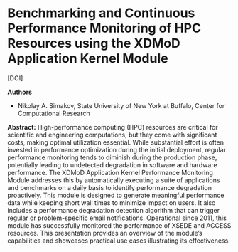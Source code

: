 # Benchmarking and Continuous Performance Monitoring of HPC Resources using the XDMoD Application Kernel Module

[DOI]

**Authors**
* Nikolay A. Simakov, State University of New York at Buffalo, Center for Computational Research

**Abstract:**
High-performance computing (HPC) resources are critical for scientific and engineering computations, but they come with significant costs, making optimal utilization essential. While substantial effort is often invested in performance optimization during the initial deployment, regular performance monitoring tends to diminish during the production phase, potentially leading to undetected degradation in software and hardware performance. The XDMoD Application Kernel Performance Monitoring Module addresses this by automatically executing a suite of applications and benchmarks on a daily basis to identify performance degradation proactively. This module is designed to generate meaningful performance data while keeping short wall times to minimize impact on users. It also includes a performance degradation detection algorithm that can trigger regular or problem-specific email notifications. Operational since 2011, this module has successfully monitored the performance of XSEDE and ACCESS resources. This presentation provides an overview of the module’s capabilities and showcases practical use cases illustrating its effectiveness.
